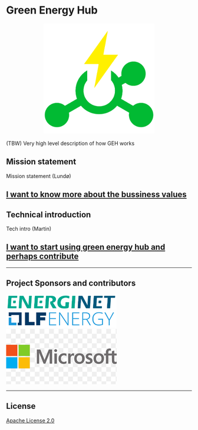 # Green Energy Hub

<div align="center">
    <img src="./images/Logo.png" style="width: 300px"/>
</div>

(TBW) Very high level description of how GEH works

## Mission statement

Mission statement (Lundø)

## [I want to know more about the bussiness values](./docs/executive-start.md)

## Technical introduction

Tech intro (Martin)

## [I want to start using green energy hub and perhaps contribute](./docs/tech-start.md)

---

## Project Sponsors and contributors

<img src="./images/energinet.png" alt="Energinet" style="width: 300px" />

<img src="./images/lf.png" alt="LF" style="width: 300px" />

<img src="./images/microsoft.png" alt="LF" style="width: 300px;" />

---

## License

[Apache License 2.0](LICENSE)
